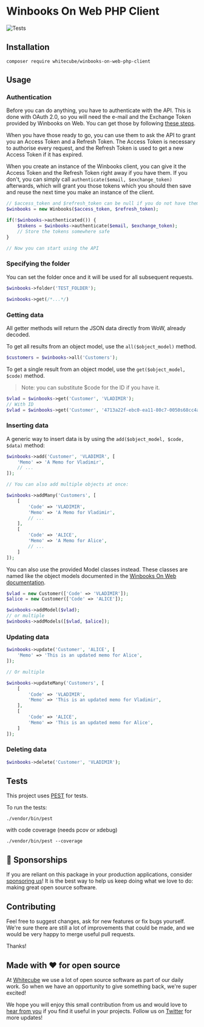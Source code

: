 # Winbooks On Web PHP Client

![Tests](https://github.com/whitecube/winbooks-on-web-php-client/workflows/Tests/badge.svg)

## Installation

```
composer require whitecube/winbooks-on-web-php-client
```

## Usage

### Authentication
Before you can do anything, you have to authenticate with the API. This is done with OAuth 2.0, so you will need the e-mail and the Exchange Token provided by Winbooks on Web. You can get those by following [these steps](https://help.winbooks.be/display/DEV/Grant+an+access+to+your+license).

When you have those ready to go, you can use them to ask the API to grant you an Access Token and a Refresh Token. The Access Token is necessary to authorise every request, and the Refresh Token is used to get a new Access Token if it has expired.

When you create an instance of the Winbooks client, you can give it the Access Token and the Refresh Token right away if you have them. If you don't, you can simply call `authenticate($email, $exchange_token)` afterwards, which will grant you those tokens which you should then save and reuse the next time you make an instance of the client.

```php
// $access_token and $refresh_token can be null if you do not have them yet
$winbooks = new Winbooks($access_token, $refresh_token);

if(!$winbooks->authenticated()) {
    $tokens = $winbooks->authenticate($email, $exchange_token);
    // Store the tokens somewhere safe
}

// Now you can start using the API
```

### Specifying the folder
You can set the folder once and it will be used for all subsequent requests.

```php
$winbooks->folder('TEST_FOLDER');

$winbooks->get(/*...*/)
```

### Getting data
All getter methods will return the JSON data directly from WoW, already decoded.

To get all results from an object model, use the `all($object_model)` method.

```php
$customers = $winbooks->all('Customers');
```

To get a single result from an object model, use the `get($object_model, $code)` method.
> Note: you can substitute $code for the ID if you have it.

```php
$vlad = $winbooks->get('Customer', 'VLADIMIR');
// With ID
$vlad = $winbooks->get('Customer', '4713a22f-ebc0-ea11-80c7-0050s68cc4a2');
```

### Inserting data
A generic way to insert data is by using the `add($object_model, $code, $data)` method:

```php
$winbooks->add('Customer', 'VLADIMIR', [
    'Memo' => 'A Memo for Vladimir',
    // ...
]);

// You can also add multiple objects at once:

$winbooks->addMany('Customers', [
    [
        'Code' => 'VLADIMIR',
        'Memo' => 'A Memo for Vladimir',
        // ...
    ],
    [
        'Code' => 'ALICE',
        'Memo' => 'A Memo for Alice',
        // ...
    ]
]);
```

You can also use the provided Model classes instead. These classes are named like the object models documented in the [Winbooks On Web documentation](https://help.winbooks.be/pages/viewpage.action?pageId=54529841).

```php
$vlad = new Customer(['Code' => 'VLADIMIR']);
$alice = new Customer(['Code' => 'ALICE']);

$winbooks->addModel($vlad);
// or multiple
$winbooks->addModels([$vlad, $alice]);
```

### Updating data
```php
$winbooks->update('Customer', 'ALICE', [
    'Memo' => 'This is an updated memo for Alice',
]);

// Or multiple

$winbooks->updateMany('Customers', [
    [
        'Code' => 'VLADIMIR',
        'Memo' => 'This is an updated memo for Vladimir',
    ],
    [
        'Code' => 'ALICE',
        'Memo' => 'This is an updated memo for Alice',
    ]
]);
```

### Deleting data
```php
$winbooks->delete('Customer', 'VLADIMIR');
```

## Tests

This project uses [PEST](https://pestphp.com/) for tests.

To run the tests:
```
./vendor/bin/pest
```

with code coverage (needs pcov or xdebug)
```
./vendor/bin/pest --coverage
```


## 💖 Sponsorships

If you are reliant on this package in your production applications, consider [sponsoring us](https://github.com/sponsors/whitecube)! It is the best way to help us keep doing what we love to do: making great open source software.

## Contributing

Feel free to suggest changes, ask for new features or fix bugs yourself. We're sure there are still a lot of improvements that could be made, and we would be very happy to merge useful pull requests.

Thanks!

## Made with ❤️ for open source

At [Whitecube](https://www.whitecube.be) we use a lot of open source software as part of our daily work.
So when we have an opportunity to give something back, we're super excited!

We hope you will enjoy this small contribution from us and would love to [hear from you](mailto:hello@whitecube.be) if you find it useful in your projects. Follow us on [Twitter](https://twitter.com/whitecube_be) for more updates!
